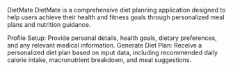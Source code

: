 DietMate DietMate is a comprehensive diet planning application designed to help users achieve their health and fitness goals through personalized meal plans and nutrition guidance.

Profile Setup: Provide personal details, health goals, dietary preferences, and any relevant medical information. Generate Diet Plan: Receive a personalized diet plan based on input data, including recommended daily calorie intake, macronutrient breakdown, and meal suggestions.
